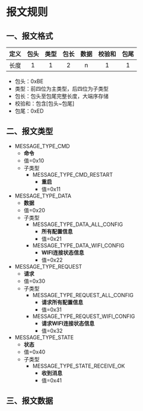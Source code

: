 # 报文规则

## 一、报文格式

| 定义 | 包头 | 类型 | 包长 | 数据 | 校验和 | 包尾 |
| :--: | :--: | :--: | :--: | :--: | :----: | :--: |
| 长度 |  1   |  1   |  2   |  n   |   1    |  1   |

- 包头：0xBE
- 类型：前四位为主类型，后四位为子类型
- 包长：包头至包尾完整长度，大端序存储
- 校验和：包含[包头~包尾]
- 包尾：0xED



## 二、报文类型

- MESSAGE_TYPE_CMD
    - **命令**
    - 值=0x10
    - 子类型
        - MESSAGE_TYPE_CMD_RESTART
            - **重启**
            - 值=0x11
- MESSAGE_TYPE_DATA
    - **数据**
    - 值=0x20
    - 子类型
        - MESSAGE_TYPE_DATA_ALL_CONFIG
            - **所有配置信息**
            - 值=0x21
        - MESSAGE_TYPE_DATA_WIFI_CONFIG
            - **WIFI连接状态信息**
            - 值=0x22
- MESSAGE_TYPE_REQUEST
    - **请求**
    - 值=0x30
    - 子类型
        - MESSAGE_TYPE_REQUEST_ALL_CONFIG
            - **请求所有配置信息**
            - 值=0x31
        - MESSAGE_TYPE_REQUEST_WIFI_CONFIG
            - **请求WIFI连接状态信息**
            - 值=0x32
- MESSAGE_TYPE_STATE
    - **状态**
    - 值=0x40
    - 子类型
        - MESSAGE_TYPE_STATE_RECEIVE_OK
            - **收到消息**
            - 值=0x41



## 三、报文数据
